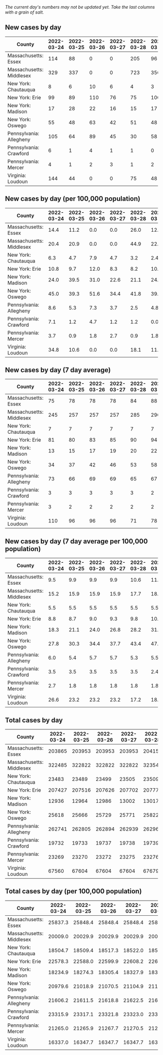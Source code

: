 _The current day's numbers may not be updated yet. Take the last columns with a grain of salt._
## New cases by day

| County | 2022-03-24 | 2022-03-25 | 2022-03-26 | 2022-03-27 | 2022-03-28 | 2022-03-29 | 2022-03-30 |
| --- | --- | --- | --- | --- | --- | --- | --- |
| Massachusetts: Essex | 114 | 88 | 0 | 0 | 205 | 96 |  |
| Massachusetts: Middlesex | 329 | 337 | 0 | 0 | 723 | 356 |  |
| New York: Chautauqua | 8 | 6 | 10 | 6 | 4 | 3 |  |
| New York: Erie | 99 | 89 | 110 | 76 | 75 | 100 |  |
| New York: Madison | 17 | 28 | 22 | 16 | 15 | 17 |  |
| New York: Oswego | 55 | 48 | 63 | 42 | 51 | 48 |  |
| Pennsylvania: Allegheny | 105 | 64 | 89 | 45 | 30 | 58 |  |
| Pennsylvania: Crawford | 6 | 1 | 4 | 1 | 1 | 0 |  |
| Pennsylvania: Mercer | 4 | 1 | 2 | 3 | 1 | 2 |  |
| Virginia: Loudoun | 144 | 44 | 0 | 0 | 75 | 48 | 16 |

## New cases by day (per 100,000 population)

| County | 2022-03-24 | 2022-03-25 | 2022-03-26 | 2022-03-27 | 2022-03-28 | 2022-03-29 | 2022-03-30 |
| --- | --- | --- | --- | --- | --- | --- | --- |
| Massachusetts: Essex | 14.4 | 11.2 | 0.0 | 0.0 | 26.0 | 12.2 |  |
| Massachusetts: Middlesex | 20.4 | 20.9 | 0.0 | 0.0 | 44.9 | 22.1 |  |
| New York: Chautauqua | 6.3 | 4.7 | 7.9 | 4.7 | 3.2 | 2.4 |  |
| New York: Erie | 10.8 | 9.7 | 12.0 | 8.3 | 8.2 | 10.9 |  |
| New York: Madison | 24.0 | 39.5 | 31.0 | 22.6 | 21.1 | 24.0 |  |
| New York: Oswego | 45.0 | 39.3 | 51.6 | 34.4 | 41.8 | 39.3 |  |
| Pennsylvania: Allegheny | 8.6 | 5.3 | 7.3 | 3.7 | 2.5 | 4.8 |  |
| Pennsylvania: Crawford | 7.1 | 1.2 | 4.7 | 1.2 | 1.2 | 0.0 |  |
| Pennsylvania: Mercer | 3.7 | 0.9 | 1.8 | 2.7 | 0.9 | 1.8 |  |
| Virginia: Loudoun | 34.8 | 10.6 | 0.0 | 0.0 | 18.1 | 11.6 | 3.9 |

## New cases by day (7 day average)

| County | 2022-03-24 | 2022-03-25 | 2022-03-26 | 2022-03-27 | 2022-03-28 | 2022-03-29 | 2022-03-30 |
| --- | --- | --- | --- | --- | --- | --- | --- |
| Massachusetts: Essex | 75 | 78 | 78 | 78 | 84 | 88 |  |
| Massachusetts: Middlesex | 245 | 257 | 257 | 257 | 285 | 296 |  |
| New York: Chautauqua | 7 | 7 | 7 | 7 | 7 | 7 |  |
| New York: Erie | 81 | 80 | 83 | 85 | 90 | 94 |  |
| New York: Madison | 13 | 15 | 17 | 19 | 20 | 22 |  |
| New York: Oswego | 34 | 37 | 42 | 46 | 53 | 58 |  |
| Pennsylvania: Allegheny | 73 | 66 | 69 | 69 | 65 | 67 |  |
| Pennsylvania: Crawford | 3 | 3 | 3 | 3 | 3 | 2 |  |
| Pennsylvania: Mercer | 3 | 2 | 2 | 2 | 2 | 2 |  |
| Virginia: Loudoun | 110 | 96 | 96 | 96 | 71 | 78 | 47 |

## New cases by day (7 day average per 100,000 population)

| County | 2022-03-24 | 2022-03-25 | 2022-03-26 | 2022-03-27 | 2022-03-28 | 2022-03-29 | 2022-03-30 |
| --- | --- | --- | --- | --- | --- | --- | --- |
| Massachusetts: Essex | 9.5 | 9.9 | 9.9 | 9.9 | 10.6 | 11.2 |  |
| Massachusetts: Middlesex | 15.2 | 15.9 | 15.9 | 15.9 | 17.7 | 18.4 |  |
| New York: Chautauqua | 5.5 | 5.5 | 5.5 | 5.5 | 5.5 | 5.5 |  |
| New York: Erie | 8.8 | 8.7 | 9.0 | 9.3 | 9.8 | 10.2 |  |
| New York: Madison | 18.3 | 21.1 | 24.0 | 26.8 | 28.2 | 31.0 |  |
| New York: Oswego | 27.8 | 30.3 | 34.4 | 37.7 | 43.4 | 47.5 |  |
| Pennsylvania: Allegheny | 6.0 | 5.4 | 5.7 | 5.7 | 5.3 | 5.5 |  |
| Pennsylvania: Crawford | 3.5 | 3.5 | 3.5 | 3.5 | 3.5 | 2.4 |  |
| Pennsylvania: Mercer | 2.7 | 1.8 | 1.8 | 1.8 | 1.8 | 1.8 |  |
| Virginia: Loudoun | 26.6 | 23.2 | 23.2 | 23.2 | 17.2 | 18.9 | 11.4 |

## Total cases by day

| County | 2022-03-24 | 2022-03-25 | 2022-03-26 | 2022-03-27 | 2022-03-28 | 2022-03-29 | 2022-03-30 |
| --- | --- | --- | --- | --- | --- | --- | --- |
| Massachusetts: Essex | 203865 | 203953 | 203953 | 203953 | 204158 | 204254 |  |
| Massachusetts: Middlesex | 322485 | 322822 | 322822 | 322822 | 323545 | 323901 |  |
| New York: Chautauqua | 23483 | 23489 | 23499 | 23505 | 23509 | 23512 |  |
| New York: Erie | 207427 | 207516 | 207626 | 207702 | 207777 | 207877 |  |
| New York: Madison | 12936 | 12964 | 12986 | 13002 | 13017 | 13034 |  |
| New York: Oswego | 25618 | 25666 | 25729 | 25771 | 25822 | 25870 |  |
| Pennsylvania: Allegheny | 262741 | 262805 | 262894 | 262939 | 262969 | 263027 |  |
| Pennsylvania: Crawford | 19732 | 19733 | 19737 | 19738 | 19739 | 19739 |  |
| Pennsylvania: Mercer | 23269 | 23270 | 23272 | 23275 | 23276 | 23278 |  |
| Virginia: Loudoun | 67560 | 67604 | 67604 | 67604 | 67679 | 67727 | 67743 |

## Total cases by day (per 100,000 population)

| County | 2022-03-24 | 2022-03-25 | 2022-03-26 | 2022-03-27 | 2022-03-28 | 2022-03-29 | 2022-03-30 |
| --- | --- | --- | --- | --- | --- | --- | --- |
| Massachusetts: Essex | 25837.3 | 25848.4 | 25848.4 | 25848.4 | 25874.4 | 25886.6 |  |
| Massachusetts: Middlesex | 20009.0 | 20029.9 | 20029.9 | 20029.9 | 20074.8 | 20096.9 |  |
| New York: Chautauqua | 18504.7 | 18509.4 | 18517.3 | 18522.0 | 18525.2 | 18527.5 |  |
| New York: Erie | 22578.3 | 22588.0 | 22599.9 | 22608.2 | 22616.4 | 22627.3 |  |
| New York: Madison | 18234.9 | 18274.3 | 18305.4 | 18327.9 | 18349.1 | 18373.0 |  |
| New York: Oswego | 20979.6 | 21018.9 | 21070.5 | 21104.9 | 21146.7 | 21186.0 |  |
| Pennsylvania: Allegheny | 21606.2 | 21611.5 | 21618.8 | 21622.5 | 21624.9 | 21629.7 |  |
| Pennsylvania: Crawford | 23315.9 | 23317.1 | 23321.8 | 23323.0 | 23324.2 | 23324.2 |  |
| Pennsylvania: Mercer | 21265.0 | 21265.9 | 21267.7 | 21270.5 | 21271.4 | 21273.2 |  |
| Virginia: Loudoun | 16337.0 | 16347.7 | 16347.7 | 16347.7 | 16365.8 | 16377.4 | 16381.3 |
